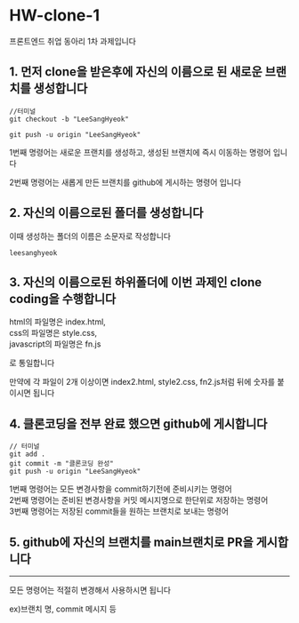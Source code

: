 # HW-clone-1

프론트엔드 취업 동아리 1차 과제입니다

## 1. 먼저 clone을 받은후에 자신의 이름으로 된 새로운 브랜치를 생성합니다

```terminal
//터미널
git checkout -b "LeeSangHyeok"

git push -u origin "LeeSangHyeok"
```

1번째 명령어는 새로운 프랜치를 생성하고, 생성된 브랜치에 즉시 이동하는 명령어 입니다

2번째 명령어는 새롭게 만든 브랜치를 github에 게시하는 명령어 입니다

## 2. 자신의 이름으로된 폴더를 생성합니다

이때 생성하는 폴더의 이름은 소문자로 작성합니다

```
leesanghyeok
```

## 3. 자신의 이름으로된 하위폴더에 이번 과제인 clone coding을 수행합니다

html의 파일명은 index.html,<br>
css의 파일명은 style.css,<br>
javascript의 파일명은 fn.js<br>

로 통일합니다

만약에 각 파일이 2개 이상이면
index2.html, style2.css, fn2.js처럼 뒤에 숫자를 붙이시면 됩니다

## 4. 클론코딩을 전부 완료 했으면 github에 게시합니다

```
// 터미널
git add .
git commit -m "클론코딩 완성"
git push -u origin "LeeSangHyeok"
```

1번째 명령어는 모든 변경사항을 commit하기전에 준비시키는 명령어<br>
2번째 명령어는 준비된 변경사항을 커밋 메시지명으로 한단위로 저장하는 명령어<br>
3번째 명령어는 저장된 commit들을 원하는 브랜치로 보내는 명령어

## 5. github에 자신의 브랜치를 main브랜치로 PR을 게시합니다

---

모든 명령어는 적절히 변경해서 사용하시면 됩니다

ex)브랜치 명, commit 메시지 등
